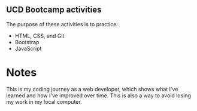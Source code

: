 ## UCD Bootcamp activities

The purpose of these activities is to practice:

* HTML, CSS, and Git
* Bootstrap
* JavaScript

# Notes
This is my coding journey as a web developer, which shows what I've learned and how I've improved over time. This is also a way to avoid losing my work in my local computer.